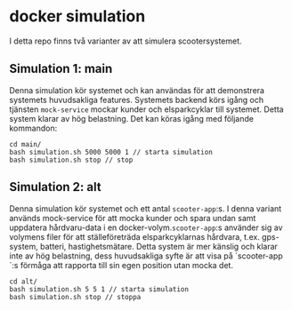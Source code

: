 # docker simulation

I detta repo finns två varianter av att simulera scootersystemet.

## Simulation 1: main

Denna simulation kör systemet och kan användas för att demonstrera systemets huvudsakliga features. Systemets backend körs igång och tjänsten `mock-service` mockar kunder och elsparkcyklar till systemet. Detta system klarar av hög belastning. Det kan köras igång med följande kommandon:

```
cd main/
bash simulation.sh 5000 5000 1 // starta simulation
bash simulation.sh stop // stop
```

## Simulation 2: alt

Denna simulation kör systemet och ett antal `scooter-app`:s. I denna variant används mock-service för att mocka kunder och spara undan samt uppdatera hårdvaru-data i en docker-volym.`scooter-app`:s använder sig av volymens filer för att ställeföreträda elsparkcyklarnas hårdvara, t.ex. gps-system, batteri, hastighetsmätare. Detta system är mer känslig och klarar inte av hög belastning, dess huvudsakliga syfte är att visa på ´scooter-app´:s förmåga att rapporta till sin egen position utan mocka det.

```
cd alt/
bash simulation.sh 5 5 1 // starta simulation
bash simulation.sh stop // stoppa
```
